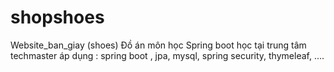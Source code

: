 # shopshoes
Website_ban_giay (shoes) Đồ án môn học Spring boot học tại trung tâm techmaster áp dụng : spring boot , jpa, mysql, spring security, thymeleaf, ....
